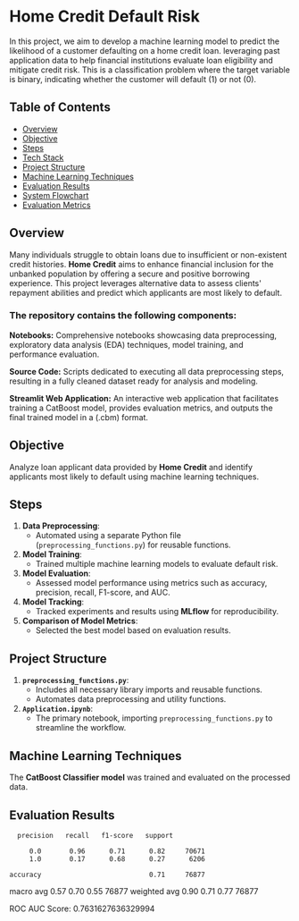 # Home Credit Default Risk
In this project, we aim to develop a machine learning model to predict the likelihood of a customer defaulting on a home credit loan. leveraging past application data to help financial institutions evaluate loan eligibility and mitigate credit risk. This is a classification problem where the target variable is binary, indicating whether the customer will default (1) or not (0).


## Table of Contents
- [Overview](#overview)
- [Objective](#objective)
- [Steps](#steps)
- [Tech Stack](#tech-stack)
- [Project Structure](#project-structure)
- [Machine Learning Techniques](#machine-learning-techniques)
- [Evaluation Results](#evaluation-results)
- [System Flowchart](#system-flowchart)
- [Evaluation Metrics](#evaluation-metrics)


## Overview
Many individuals struggle to obtain loans due to insufficient or non-existent credit histories. **Home Credit** aims to enhance financial inclusion for the unbanked population by offering a secure and positive borrowing experience. This project leverages alternative data to assess clients' repayment abilities and predict which applicants are most likely to default.

### The repository contains the following components:
**Notebooks:** Comprehensive notebooks showcasing data preprocessing, exploratory data analysis (EDA) techniques, model training, and performance evaluation.

**Source Code:** Scripts dedicated to executing all data preprocessing steps, resulting in a fully cleaned dataset ready for analysis and modeling.

**Streamlit Web Application:** An interactive web application that facilitates training a CatBoost model, provides evaluation metrics, and outputs the final trained model in a (.cbm) format.


## Objective
Analyze loan applicant data provided by **Home Credit** and identify applicants most likely to default using machine learning techniques.


## Steps
1. **Data Preprocessing**:
   - Automated using a separate Python file (`preprocessing_functions.py`) for reusable functions.
2. **Model Training**:
   - Trained multiple machine learning models to evaluate default risk.
3. **Model Evaluation**:
   - Assessed model performance using metrics such as accuracy, precision, recall, F1-score, and AUC.
4. **Model Tracking**:
   - Tracked experiments and results using **MLflow** for reproducibility.
5. **Comparison of Model Metrics**:
   - Selected the best model based on evaluation results.


## Project Structure
1. **`preprocessing_functions.py`**:
   - Includes all necessary library imports and reusable functions.
   - Automates data preprocessing and utility functions.
2. **`Application.ipynb`**:
   - The primary notebook, importing `preprocessing_functions.py` to streamline the workflow.


## Machine Learning Techniques
The **CatBoost Classifier model** was trained and evaluated on the processed data.


## Evaluation Results

      precision   recall   f1-score   support

         0.0       0.96      0.71      0.82     70671
         1.0       0.17      0.68      0.27      6206

    accuracy                           0.71     76877
   macro avg       0.57      0.70      0.55     76877
weighted avg       0.90      0.71      0.77     76877

ROC AUC Score: 0.7631627636329994

